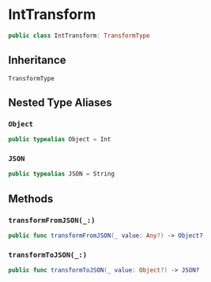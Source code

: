 # IntTransform

``` swift
public class IntTransform: TransformType 
```

## Inheritance

`TransformType`

## Nested Type Aliases

### `Object`

``` swift
public typealias Object = Int
```

### `JSON`

``` swift
public typealias JSON = String
```

## Methods

### `transformFromJSON(_:)`

``` swift
public func transformFromJSON(_ value: Any?) -> Object? 
```

### `transformToJSON(_:)`

``` swift
public func transformToJSON(_ value: Object?) -> JSON? 
```
